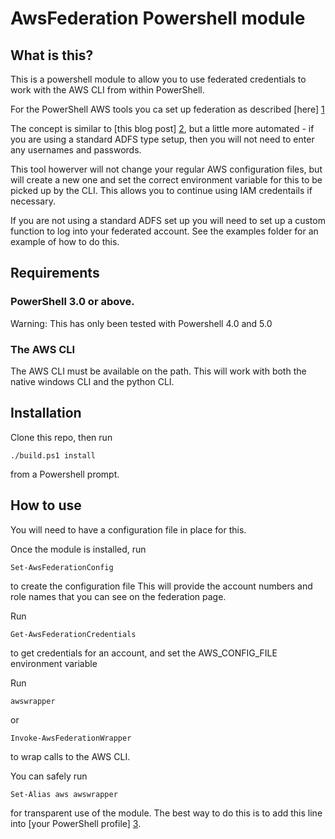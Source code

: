 AwsFederation Powershell module
===============================

What is this?
-------------

This is a powershell module to allow you to use federated credentials to work with the AWS CLI from within PowerShell.

For the PowerShell AWS tools you ca set up federation as described [here] [1]

The concept is similar to [this blog post] [2], but a little more automated - if you are using a standard ADFS type setup, 
then you will not need to enter any usernames and passwords.

This tool howerver will not change your regular AWS configuration files, but will create a new one and set the correct environment 
variable for this to be picked up by the CLI. This allows you to continue using IAM credentails if necessary.

If you are not using a standard ADFS set up you will need to set up a custom function to log into your federated account. 
See the examples folder for an example of how to do this.


Requirements
------------

### PowerShell 3.0 or above.

Warning: This has only been tested with Powershell 4.0 and 5.0

### The AWS CLI 

The AWS CLI must be available on the path.
This will work with both the native windows CLI and the python CLI.


Installation
-------

Clone this repo, then run 
```
./build.ps1 install
```
from a Powershell prompt.

How to use
----------

You will need to have a configuration file in place for this.

Once the module is installed, run
```
Set-AwsFederationConfig
```
to create the configuration file This will provide the account numbers and role names that you can see on the federation page.

Run 
```
Get-AwsFederationCredentials
```
to get credentials for an account, and set the AWS\_CONFIG\_FILE environment variable

Run
```
awswrapper
```
or 
```
Invoke-AwsFederationWrapper
``` 
to wrap calls to the AWS CLI.   

You can safely run 
```
Set-Alias aws awswrapper 
```
for transparent use of the module. The best way to do this is to add this line into [your PowerShell profile] [3].


 
[1]: http://docs.aws.amazon.com/powershell/latest/userguide/saml-pst.html
[2]: https://blogs.aws.amazon.com/security/post/Tx1LDN0UBGJJ26Q/How-to-Implement-Federated-API-and-CLI-Access-Using-SAML-2-0-and-AD-FS
[3]: https://blogs.aws.amazon.com/security/post/Tx1LDN0UBGJJ26Q/How-to-Implement-Federated-API-and-CLI-Access-Using-SAML-2-0-and-AD-FS

